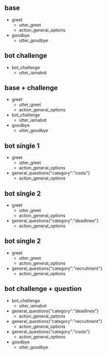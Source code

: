 ## base
* greet
  - utter_greet
  - action_general_options
* goodbye
  - utter_goodbye

## bot challenge
* bot_challenge
  - utter_iamabot

## base + challenge
* greet
  - utter_greet
  - action_general_options
* bot_challenge
  - utter_iamabot
* goodbye
  - utter_goodbye

## bot single 1
* greet
  - utter_greet
  - action_general_options
* general_questions{"category":"costs"}
  - action_general_options

## bot single 2
* greet
  - utter_greet
  - action_general_options
* general_questions{"category":"deadlines"}
  - action_general_options

## bot single 2
* greet
  - utter_greet
  - action_general_options
* general_questions{"category":"recruitment"}
  - action_general_options

## bot challenge + question
* bot_challenge
  - utter_iamabot
* general_questions{"category":"deadlines"}
  - action_general_options
* general_questions{"category":"recruitment"}
  - action_general_options
* general_questions{"category":"costs"}
  - action_general_options
* goodbye
  - utter_goodbye